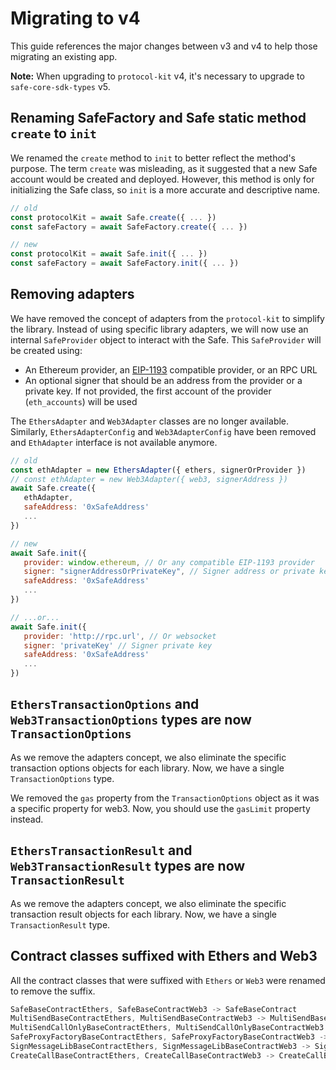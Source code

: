 # Migrating to v4

This guide references the major changes between v3 and v4 to help those migrating an existing app.

**Note:** When upgrading to `protocol-kit` v4, it's necessary to upgrade to `safe-core-sdk-types` v5.

## Renaming SafeFactory and Safe static method `create` to `init`

We renamed the `create` method to `init` to better reflect the method's purpose. The term `create` was misleading, as it suggested that a new Safe account would be created and deployed. However, this method is only for initializing the Safe class, so `init` is a more accurate and descriptive name.

```js
// old
const protocolKit = await Safe.create({ ... })
const safeFactory = await SafeFactory.create({ ... })

// new
const protocolKit = await Safe.init({ ... })
const safeFactory = await SafeFactory.init({ ... })
```

## Removing adapters

We have removed the concept of adapters from the `protocol-kit` to simplify the library. Instead of using specific library adapters, we will now use an internal `SafeProvider` object to interact with the Safe. This `SafeProvider` will be created using:

- An Ethereum provider, an [EIP-1193](https://eips.ethereum.org/EIPS/eip-1193) compatible provider, or an RPC URL
- An optional signer that should be an address from the provider or a private key. If not provided, the first account of the provider (`eth_accounts`) will be used

The `EthersAdapter` and `Web3Adapter` classes are no longer available. Similarly, `EthersAdapterConfig` and `Web3AdapterConfig` have been removed and `EthAdapter` interface is not available anymore.

```js
// old
const ethAdapter = new EthersAdapter({ ethers, signerOrProvider })
// const ethAdapter = new Web3Adapter({ web3, signerAddress })
await Safe.create({
   ethAdapter,
   safeAddress: '0xSafeAddress'
   ...
})

// new
await Safe.init({
   provider: window.ethereum, // Or any compatible EIP-1193 provider
   signer: "signerAddressOrPrivateKey", // Signer address or private key
   safeAddress: '0xSafeAddress'
   ...
})

// ...or...
await Safe.init({
   provider: 'http://rpc.url', // Or websocket
   signer: 'privateKey' // Signer private key
   safeAddress: '0xSafeAddress'
   ...
})
```

## `EthersTransactionOptions` and `Web3TransactionOptions` types are now `TransactionOptions`

As we remove the adapters concept, we also eliminate the specific transaction options objects for each library. Now, we have a single `TransactionOptions` type.

We removed the `gas` property from the `TransactionOptions` object as it was a specific property for web3. Now, you should use the `gasLimit` property instead.

## `EthersTransactionResult` and `Web3TransactionResult` types are now `TransactionResult`

As we remove the adapters concept, we also eliminate the specific transaction result objects for each library. Now, we have a single `TransactionResult` type.

## Contract classes suffixed with Ethers and Web3

All the contract classes that were suffixed with `Ethers` or `Web3` were renamed to remove the suffix.

```js
SafeBaseContractEthers, SafeBaseContractWeb3 -> SafeBaseContract
MultiSendBaseContractEthers, MultiSendBaseContractWeb3 -> MultiSendBaseContract
MultiSendCallOnlyBaseContractEthers, MultiSendCallOnlyBaseContractWeb3 -> MultiSendCallOnlyBaseContract
SafeProxyFactoryBaseContractEthers, SafeProxyFactoryBaseContractWeb3 -> SafeProxyFactoryBaseContract
SignMessageLibBaseContractEthers, SignMessageLibBaseContractWeb3 -> SignMessageLibBaseContract
CreateCallBaseContractEthers, CreateCallBaseContractWeb3 -> CreateCallBaseContract
```
